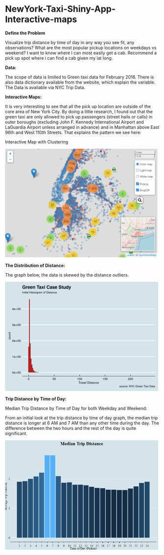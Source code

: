 # NewYork-Taxi-Shiny-App-Interactive-maps

**Define the Problem**
   
 Visualize trip distance by time of day in any way you see fit, any observations?
 What are the most popular pickup locations on weekdays vs weekend?
 I want to know where I can most easily get a cab. Recommend a pick up spot where i can find a cab given my lat long.

**Data:**
   
 The scope of data is limited to Green taxi data for February 2016. There is also data dictionary available from the website, which explain the variable. The Data is available via NYC Trip Data.

**Interactive Maps:**
   
 It is very interesting to see that all the pick up location are outside of the core area of New York City. By doing a little research, I found out that the green taxi are only allowed to pick up passengers (street 
 hails or calls) in outer boroughs (excluding John F. Kennedy International Airport and LaGuardia Airport unless arranged in advance) and in Manhattan above East 96th and West 110th Streets. That explains the 
 pattern we see here:

 Interactive Map with Clustering
 
<img src="visuals/1.png" width="500">

**The Distribution of Distance:**

The graph below, the data is skewed by the distance outliers.

<img src="visuals/2.png" width="500">

**Trip Distance by Time of Day:**

Median Trip Distance by Time of Day for both Weekday and Weekend:

From an initial look at the trip distance by time of day graph, the median trip distance is longer at 6 AM and 7 AM than any other time during the day. The difference between the two hours and the rest of the day is quite significant.

<img src="visuals/3.png" width="500">



